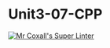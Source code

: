 # Unit3-07-CPP
[![Mr Coxall's Super Linter](https://github.com/ICS3U-C-Programming-JulienL/Unit3-07-Python/workflows/Mr%20Coxall's%20Super%20Linter/badge.svg)](https://github.com/ICS3U-C-Programming-JulienL/Unit3-07-Python/actions/)
